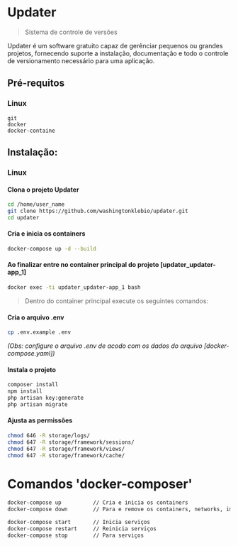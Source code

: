 # Updater
> Sistema de controle de versões

Updater é um software gratuito capaz de gerênciar pequenos ou grandes projetos, fornecendo 
suporte a instalação, documentação e todo o controle de versionamento necessário para uma 
aplicação.

## Pré-requitos

### Linux

```
git
docker
docker-containe
```

## Instalação:

### Linux

#### Clona o projeto Updater
```sh
cd /home/user_name
git clone https://github.com/washingtonklebio/updater.git
cd updater
```

#### Cria e inicia os containers
```sh
docker-compose up -d --build
```

#### Ao finalizar entre no container principal do projeto [updater_updater-app_1]
```sh
docker exec -ti updater_updater-app_1 bash
```

> Dentro do container principal execute os seguintes comandos:

#### Cria o arquivo .env
```sh
cp .env.example .env
```
_(Obs: configure o arquivo .env de acodo com os dados do arquivo [docker-compose.yaml])_

#### Instala o projeto
```sh
composer install
npm install
php artisan key:generate
php artisan migrate
```

#### Ajusta as permissões
```sh
chmod 646 -R storage/logs/
chmod 647 -R storage/framework/sessions/
chmod 647 -R storage/framework/views/
chmod 647 -R storage/framework/cache/
```

# Comandos 'docker-composer'
```sh
docker-compose up          // Cria e inicia os containers
docker-compose down        // Para e remove os containers, networks, images, e volumes

docker-compose start       // Inicia serviços
docker-compose restart     // Reinicia serviços
docker-compose stop        // Para serviços
```
